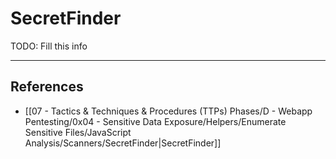 # SecretFinder

TODO: Fill this info

---
## References

- [[07 - Tactics & Techniques & Procedures (TTPs) Phases/D - Webapp Pentesting/0x04 - Sensitive Data Exposure/Helpers/Enumerate Sensitive Files/JavaScript Analysis/Scanners/SecretFinder|SecretFinder]]